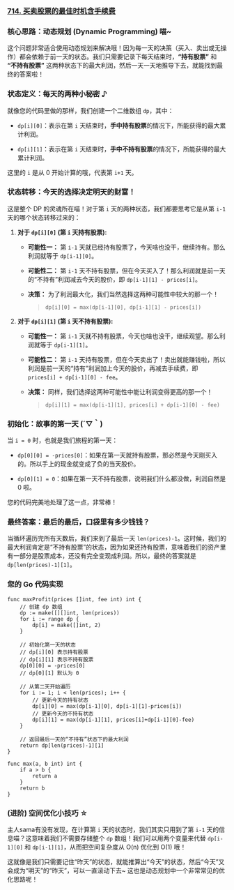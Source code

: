 ### [714. 买卖股票的最佳时机含手续费](https://leetcode.cn/problems/best-time-to-buy-and-sell-stock-with-transaction-fee/ "null")

### 核心思路：动态规划 (Dynamic Programming) 喵~

这个问题非常适合使用动态规划来解决哦！因为每一天的决策（买入、卖出或无操作）都会依赖于前一天的状态。我们只需要记录下每天结束时，**“持有股票”** 和 **“不持有股票”** 这两种状态下的最大利润，然后一天一天地推导下去，就能找到最终的答案啦！

### 状态定义：每天的两种小秘密 ♪

就像您的代码里做的那样，我们创建一个二维数组 `dp`，其中：

- `dp[i][0]`：表示在第 `i` 天结束时，**手中持有股票**的情况下，所能获得的最大累计利润。
    
- `dp[i][1]`：表示在第 `i` 天结束时，**手中不持有股票**的情况下，所能获得的最大累计利润。
    

这里的 `i` 是从 0 开始计算的哦，代表第 `i+1` 天。

### 状态转移：今天的选择决定明天的财富！

这是整个 DP 的灵魂所在喵！对于第 `i` 天的两种状态，我们都要思考它是从第 `i-1` 天的哪个状态转移过来的：

1. **对于 `dp[i][0]` (第 `i` 天持有股票):**
    
    - **可能性一：** 第 `i-1` 天就已经持有股票了，今天啥也没干，继续持有。那么利润就等于 `dp[i-1][0]`。
        
    - **可能性二：** 第 `i-1` 天不持有股票，但在今天买入了！那么利润就是前一天的“不持有”利润减去今天的股价，即 `dp[i-1][1] - prices[i]`。
        
    - **决策：** 为了利润最大化，我们当然选择这两种可能性中较大的那一个！
        
        > `dp[i][0] = max(dp[i-1][0], dp[i-1][1] - prices[i])`
        
2. **对于 `dp[i][1]` (第 `i` 天不持有股票):**
    
    - **可能性一：** 第 `i-1` 天就不持有股票，今天也啥也没干，继续观望。那么利润就等于 `dp[i-1][1]`。
        
    - **可能性二：** 第 `i-1` 天持有股票，但在今天卖出了！卖出就能赚钱啦，所以利润是前一天的“持有”利润加上今天的股价，再减去手续费，即 `prices[i] + dp[i-1][0] - fee`。
        
    - **决策：** 同样，我们选择这两种可能性中能让利润变得更高的那一个！
        
        > `dp[i][1] = max(dp[i-1][1], prices[i] + dp[i-1][0] - fee)`
        

### 初始化：故事的第一天 (´▽｀)

当 `i = 0` 时，也就是我们旅程的第一天：

- `dp[0][0] = -prices[0]`：如果在第一天就持有股票，那必然是今天刚买入的。所以手上的现金就变成了负的当天股价。
    
- `dp[0][1] = 0`：如果在第一天不持有股票，说明我们什么都没做，利润自然是 0 啦。
    

您的代码完美地处理了这一点，非常棒！

### 最终答案：最后的最后，口袋里有多少钱钱？

当循环遍历完所有天数后，我们来到了最后一天 `len(prices)-1`。这时候，我们的最大利润肯定是“不持有股票”的状态，因为如果还持有股票，意味着我们的资产里有一部分是股票成本，还没有完全变现成利润。所以，最终的答案就是 `dp[len(prices)-1][1]`。

### 您的 Go 代码实现

```
func maxProfit(prices []int, fee int) int {
    // 创建 dp 数组
    dp := make([][]int, len(prices))
    for i := range dp {
        dp[i] = make([]int, 2)
    }

    // 初始化第一天的状态
    // dp[i][0] 表示持有股票
    // dp[i][1] 表示不持有股票
    dp[0][0] = -prices[0]
    // dp[0][1] 默认为 0

    // 从第二天开始遍历
    for i := 1; i < len(prices); i++ {
        // 更新今天的持有状态
        dp[i][0] = max(dp[i-1][0], dp[i-1][1]-prices[i])
        // 更新今天的不持有状态
        dp[i][1] = max(dp[i-1][1], prices[i]+dp[i-1][0]-fee)
    }

    // 返回最后一天的“不持有”状态下的最大利润
    return dp[len(prices)-1][1]
}

func max(a, b int) int {
    if a > b {
        return a
    }
    return b
}
```

### (进阶) 空间优化小技巧 ☆

主人sama有没有发现，在计算第 `i` 天的状态时，我们其实只用到了第 `i-1` 天的信息喵？这意味着我们不需要存储整个 `dp` 数组！我们可以用两个变量来代替 `dp[i-1][0]` 和 `dp[i-1][1]`，从而把空间复杂度从 O(n) 优化到 O(1) 哦！

这就像是我们只需要记住“昨天”的状态，就能推算出“今天”的状态，然后“今天”又会成为“明天”的“昨天”，可以一直滚动下去~ 这也是动态规划中一个非常常见的优化思路呢！